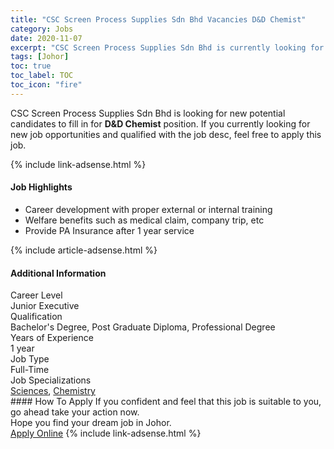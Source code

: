 ```yaml
---
title: "CSC Screen Process Supplies Sdn Bhd Vacancies D&D Chemist" 
category: Jobs 
date: 2020-11-07 
excerpt: "CSC Screen Process Supplies Sdn Bhd is currently looking for suitable person to fill in the D&D Chemist which positioned at Johor" 
tags: [Johor] 
toc: true 
toc_label: TOC 
toc_icon: "fire" 
--- 
```


<p>CSC Screen Process Supplies Sdn Bhd is looking for new potential candidates to fill in for <b>D&D Chemist</b> position. If you currently looking for new job opportunities and qualified with the job desc, feel free to apply this job.
</p>{% include link-adsense.html %} 
<div><div><div><h4>Job Highlights</h4></div></div><div><ul><li><div><div><div><div></div></div></div><div><span>Career development with proper external or internal training</span></div></div></li><li><div><div><div><div></div></div></div><div><span>Welfare benefits such as medical claim, company trip, etc</span></div></div></li><li><div><div><div><div></div></div></div><div><span>Provide PA Insurance after  1 year service</span></div></div></li></ul></div></div> 
{% include article-adsense.html %} 
<div><div><div><h4>Additional Information</h4></div></div><div><div><div><div><div><div><div><div><span>Career Level</span></div></div><div><span>Junior Executive</span></div></div></div></div><div><div><div><div><div><span>Qualification</span></div></div><div><span>Bachelor's Degree, Post Graduate Diploma, Professional Degree</span></div></div></div></div><div><div><div><div><div><span>Years of Experience</span></div></div><div><span>1 year</span></div></div></div></div><div><div><div><div><div><span>Job Type</span></div></div><div><span>Full-Time</span></div></div></div></div><div><div><div><div><div><span>Job Specializations</span></div></div><div><span><a href="/en/job-search/sciences-jobs/">Sciences</a>, <a href="/en/job-search/chemistry-jobs/">Chemistry</a></span></div></div></div></div></div></div></div></div> 
#### How To Apply 
If you confident and feel that this job is suitable to you, go ahead take your action now. <br/> 
Hope you find your dream job in Johor. <br/> 
<a href="https://www.jobstreet.com.my/en/job/d-d-chemist-4419776?jobId=jobstreet-my-job-4419776&sectionRank=4&token=0~02ac2a82-081c-4332-aadc-b19b9fad67d8&fr=SRP%20View%20In%20New%20Ta" class="btn btn--info" target="_blank" rel="nofollow noopenner">Apply Online</a> 
{% include link-adsense.html %} 